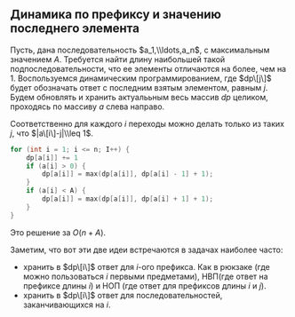 ## Динамика по префиксу и значению последнего элемента

Пусть, дана последовательность $a_1,\\ldots,a_n$, с максимальным
значением $A$. Требуется найти длину наибольшей такой
подпоследовательности, что ее элементы отличаются на более,
чем на 1. Воспользуемся динамическим программированием, где $dp\[j\]$
будет обозначать ответ с последним взятым элементом, равным $j$.
Будем обновлять и хранить актуалььным весь массив $dp$ целиком,
проходясь по массиву $a$ слева направо.

Соответственно для каждого $i$ переходы можно делать только из таких
$j$, что $|a\[i\]-j|\\leq 1$.

``` C++ numberLines
for (int i = 1; i <= n; I++) {
    dp[a[i]] += 1
    if (a[i] > 0) {
        dp[a[i]] = max(dp[a[i]], dp[a[i] - 1] + 1);
    }
    if (a[i] < A) {
        dp[a[i]] = max(dp[a[i]], dp[a[i] + 1] + 1);
    }
}
```

Это решение за $O(n + A)$.

Заметим, что вот эти две идеи встречаются в задачах наиболее часто:

  - хранить в $dp\[i\]$ ответ для $i$-ого префикса. Как в рюкзаке (где
    можно пользоваться $i$ первыми предметами), НВП(где ответ на
    префиксе длины $i$) и НОП (где ответ для префиксов длины $i$ и
    $j$).
  - хранить в $dp\[i\]$ ответ для последовательностей, заканчивающихся
    на $i$.